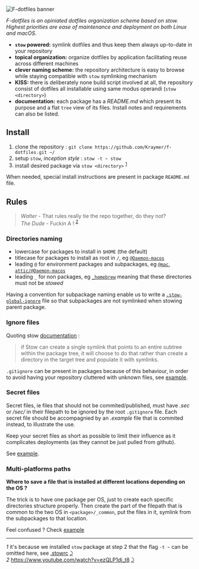 ![F-dotfiles banner](https://raw.githubusercontent.com/Kraymer/bulkdata/master/F-dotfiles/banner.png)

*F-dotfiles is an opiniated dotfiles organization scheme based on stow.   
Highest priorities are ease of maintenance and deployment on both Linux and macOS.*

- **`stow` powered:** symlink dotfiles and thus keep them always up-to-date in your repository
- **topical organization:** organize dotfiles by application facilitating reuse across different machines
- **clever naming scheme:** the repository architecture is easy to browse while staying compatible with `stow` symlinking mechanism
- **KISS:** there is deliberately none build script involved at all, the repository consist of dotfiles all installable using same modus operandi (`stow <directory>`)
- **documentation:** each package has a *README.md* which present its purpose and a flat `tree` view of its files. Install notes and requirements can also be listed. 

## Install

1. clone the repository : `git clone https://github.com/Kraymer/f-dotfiles.git ~/`
1. setup `stow`, *inception style* : `stow -t ~ stow` 
1. install desired package via `stow <directory>` <sup id="a1">[1](#f1)</sup>

When needed, special install instructions are present in package `README.md` file.

## Rules

> *Walter -* That rules really tie the repo together, do they not?  
> *The Dude -* Fuckin A ! <sup id="a2">[2](#f2)</sup>

### Directories naming

- lowercase for packages to install in `$HOME` (the default)
- titlecase for packages to install as root in `/`, eg
  [`@Daemon-macos`](attic/@Daemon-macos)
- leading `@` for environment packages and subpackages, eg
  [`@mac`](https://github.com/Kraymer/F-dotfiles/blob/master/%40mac/), [`attic/@Daemon-macos`](attic/@Daemon-macos)
- leading `_` for non packages, eg [`_homebrew`](_homebrew) meaning that these directories must not be *stowed*

Having a convention for subpackage naming enable us to write a [`.stow-global-ignore`](stow/.stow-global-ignore#L7) file so that subpackages are not symlinked when stowing parent package. 

### Ignore files

Quoting stow [documentation](https://www.gnu.org/software/stow/manual/html_node/Installing-Packages.html#Installing-Packages) : 

> if Stow can create a single symlink that points to an entire subtree within the package tree, it will choose to do that rather than create a directory in the target tree and populate it with symlinks.

`.gitignore` can be present in packages because of this behaviour, in order to avoid having your repository cluttered with unknown files, see [example](sublime_text_3/.gitignore).

### Secret files

Secret files, ie files that should not be commited/published, must have *.sec* or */sec/* in their filepath to be ignored by the root `.gitignore` file.
Each secret file should be accompagnied by an *.example* file that is commited instead, to illustrate the use.

Keep your secret files as short as possible to limit their influence as it complicates deployments (as they cannot be just pulled from github). 

See [example](@mac/@macbook/.config/.gitconfig.sec.example).

### Multi-platforms paths 

**Where to save a file that is installed at different locations depending on the OS ?**

The trick is to have one package per OS, just to create each specific directories structure properly.
Then create the part of the filepath that is common to the two OS in `<package>/_common`, put the files in it, symlink from the subpackages to that location.

Feel confused ? Check [example](sublime_text_3/@linux/.config/sublime-text-3)

---
<i id="f1">1</i> it's because we installed `stow` package at step 2 that the flag `-t ~` can be omitted here, see [.stowrc](stow/.stowrc) [⤸](#a1)  
<i id="f2">2</i> https://www.youtube.com/watch?v=ezQLP1dj_t8 [⤸](#a2)
